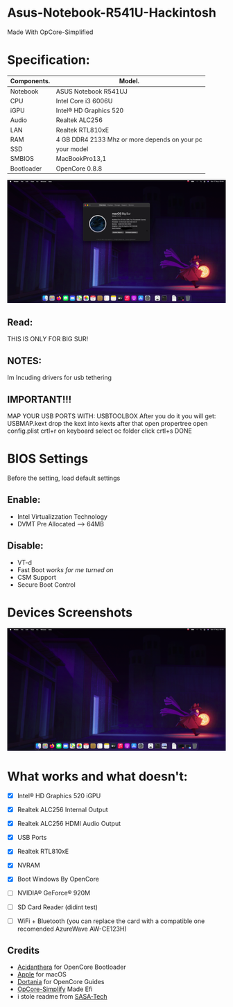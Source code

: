 # Asus-Notebook-R541U-Hackintosh

Made With OpCore-Simplified

# Specification:

| Components.      | Model.                                 |
| ---------------- | -------------------------------------- |
| Notebook         | ASUS Notebook R541UJ                   |
| CPU              | Intel Core i3 6006U                    | 
| iGPU             | Intel® HD Graphics 520                 |
| Audio            | Realtek ALC256                         |
| LAN              | Realtek RTL810xE                       |
| RAM              | 4 GB DDR4 2133 Mhz or more depends on your pc|
| SSD              | your model                             |
| SMBIOS           | MacBookPro13,1                         |
| Bootloader       | OpenCore 0.8.8                         |

![infodp1](./Screenshot/1.png)


## Read:
THIS IS ONLY FOR BIG SUR!


## NOTES:
Im Incuding drivers for usb tethering


## IMPORTANT!!!
MAP YOUR USB PORTS WITH:
USBTOOLBOX
After you do it you will get: USBMAP.kext
drop the kext into kexts
after that open propertree
open config.plist
crtl+r on keyboard
select oc folder
click crtl+s
DONE


# BIOS Settings

Before the setting, load default settings

## Enable:
- Intel Virtualizzation Technology
- DVMT Pre Allocated --> 64MB

## Disable:
- VT-d
- Fast Boot *works for me turned on*
- CSM Support
- Secure Boot Control

# Devices Screenshots
![sc1](./Screenshot/2.png)

# What works and what doesn't:
- [x] Intel® HD Graphics 520 iGPU
- [x] Realtek ALC256 Internal Output
- [x] Realtek ALC256 HDMI Audio Output
- [x] USB Ports
- [x] Realtek RTL810xE
- [x] NVRAM
- [x] Boot Windows By OpenCore
- [ ] NVIDIA® GeForce® 920M
- [ ] SD Card Reader (didint test)
- [ ] WiFi + Bluetooth (you can replace the card with a compatible one recomended AzureWave AW-CE123H)


## Credits

- [Acidanthera](https://github.com/acidanthera) for OpenCore Bootloader
- [Apple](https://apple.com) for macOS
- [Dortania](https://github.com/dortania) for OpenCore Guides
- [OpCore-Simplify](https://github.com/lzhoang2801/OpCore-Simplify) Made Efi
- i stole readme from [SASA-Tech](https://github.com/SASA-Tech/Asus-VivoBook-R541U-Hackintosh/tree/main)
